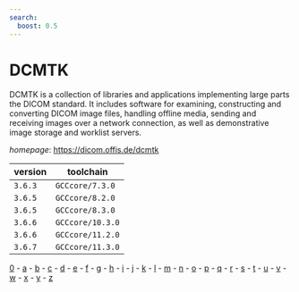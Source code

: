 ```yaml
---
search:
  boost: 0.5
---
```

# DCMTK

DCMTK is a collection of libraries and applications implementing large parts the DICOM standard. It includes software for examining, constructing and converting DICOM image files, handling offline media, sending and receiving images over a network connection, as well as demonstrative image storage and worklist servers.

*homepage*: <https://dicom.offis.de/dcmtk>

version | toolchain
--------|----------
``3.6.3`` | ``GCCcore/7.3.0``
``3.6.5`` | ``GCCcore/8.2.0``
``3.6.5`` | ``GCCcore/8.3.0``
``3.6.6`` | ``GCCcore/10.3.0``
``3.6.6`` | ``GCCcore/11.2.0``
``3.6.7`` | ``GCCcore/11.3.0``

[0](../0/index.md) - [a](../a/index.md) - [b](../b/index.md) - [c](../c/index.md) - [d](../d/index.md) - [e](../e/index.md) - [f](../f/index.md) - [g](../g/index.md) - [h](../h/index.md) - [i](../i/index.md) - [j](../j/index.md) - [k](../k/index.md) - [l](../l/index.md) - [m](../m/index.md) - [n](../n/index.md) - [o](../o/index.md) - [p](../p/index.md) - [q](../q/index.md) - [r](../r/index.md) - [s](../s/index.md) - [t](../t/index.md) - [u](../u/index.md) - [v](../v/index.md) - [w](../w/index.md) - [x](../x/index.md) - [y](../y/index.md) - [z](../z/index.md)

